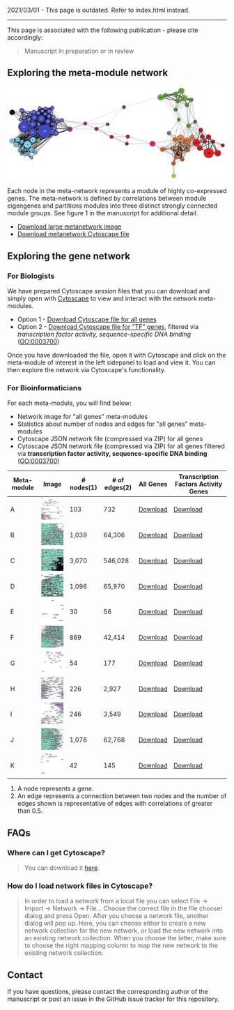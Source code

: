 2021/03/01 - This page is outdated. Refer to index.html instead.

---

This page is associated with the following publication - please cite accordingly:

> Manuscript in preparation or in review

## Exploring the meta-module network
![Meta-modules](images/metanetwork.png)



Each node in the meta-network represents a module of highly co-expressed genes.  The meta-network is defined by correlations between module eigengenes and partitions modules into three distinct strongly connected module groups. See figure 1 in the manuscript for additional detail.

* [Download large metanetwork image](https://github.com/c5creative/bct-network/raw/master/images/metanetwork.png)
* [Download metanetwork Cytoscape file](https://github.com/c5creative/bct-network/raw/master/BCDL-metanetwork.cys)

## Exploring the gene network

### For Biologists

We have prepared Cytoscape *session* files that you can download and simply open with [Cytoscape](http://www.cytoscape.org) to view and interact with the network meta-modules.

<ul>
  <li>Option 1 - <a class="button" href="https://github.com/c5creative/bct-network/raw/master/BCDL-GCN-all-genes.cys">Download Cytoscape file for all genes</a></li>
  <li>Option 2 - <a class="button" href="https://github.com/c5creative/bct-network/raw/master/BCDL-GCN-transcription-factors.cys">Download Cytoscape file for "TF" genes</a>, filtered via <em>transcription factor activity, sequence-specific DNA binding</em> (<a href="http://www.informatics.jax.org/vocab/gene_ontology/GO:0003700">GO:0003700</a>)</li>
</ul>
Once you have downloaded the file, open it with Cytoscape and click on the meta-module of interest in the left sidepanel to load and view it. You can then explore the network via Cytoscape's functionality.

### For Bioinformaticians

For each meta-module, you will find below:
* Network image for "all genes" meta-modules
* Statistics about number of nodes and edges for "all genes" meta-modules
* Cytoscape JSON network file (compressed via ZIP) for all genes
* Cytoscape JSON network file (compressed via ZIP) for all genes filtered via **transcription factor activity, sequence-specific DNA binding** ([GO:0003700](http://www.informatics.jax.org/vocab/gene_ontology/GO:0003700))
  

| Meta-module | Image | # nodes(1) | # of edges(2) | All Genes | Transcription Factors Activity Genes |
| --- | --- | --- |  --- |  ---  | ---  |
| A | [![Meta-module A](images/metamodule-A_crop_resize.jpg)](images/metamodule-A.png) | 103 | 732 |         [Download](https://github.com/c5creative/bct-network/raw/master/cyjs/metamodule-A_filterlevel-any.zip) | [Download](https://github.com/c5creative/bct-network/raw/master/cyjs/metamodule-A_filterlevel-any_tfOnly.zip) |
| B | [![Meta-module B](images/metamodule-B_crop_resize.jpg)](images/metamodule-B.png) | 1,039| 64,306|      [Download](https://github.com/c5creative/bct-network/raw/master/cyjs/metamodule-B_filterlevel-any.zip) | [Download](https://github.com/c5creative/bct-network/raw/master/cyjs/metamodule-B_filterlevel-any_tfOnly.zip) |
| C | [![Meta-module C](images/metamodule-C_crop_resize.jpg)](images/metamodule-C.png) | 3,070 | 546,028 |   [Download](https://github.com/c5creative/bct-network/raw/master/cyjs/metamodule-C_filterlevel-any.zip) | [Download](https://github.com/c5creative/bct-network/raw/master/cyjs/metamodule-C_filterlevel-any_tfOnly.zip) |
| D | [![Meta-module D](images/metamodule-D_crop_resize.jpg)](images/metamodule-D.png) | 1,096 | 65,970 |    [Download](https://github.com/c5creative/bct-network/raw/master/cyjs/metamodule-D_filterlevel-any.zip) | [Download](https://github.com/c5creative/bct-network/raw/master/cyjs/metamodule-D_filterlevel-any_tfOnly.zip) |
| E | [![Meta-module E](images/metamodule-E_crop_resize.jpg)](images/metamodule-E.png) | 30 | 56 |           [Download](https://github.com/c5creative/bct-network/raw/master/cyjs/metamodule-E_filterlevel-any.zip) | [Download](https://github.com/c5creative/bct-network/raw/master/cyjs/metamodule-E_filterlevel-any_tfOnly.zip) |
| F | [![Meta-module F](images/metamodule-F_crop_resize.jpg)](images/metamodule-F.png) | 869 | 42,414 |      [Download](https://github.com/c5creative/bct-network/raw/master/cyjs/metamodule-F_filterlevel-any.zip) | [Download](https://github.com/c5creative/bct-network/raw/master/cyjs/metamodule-F_filterlevel-any_tfOnly.zip) |
| G | [![Meta-module G](images/metamodule-G_crop_resize.jpg)](images/metamodule-G.png) | 54 | 177 |          [Download](https://github.com/c5creative/bct-network/raw/master/cyjs/metamodule-G_filterlevel-any.zip) | [Download](https://github.com/c5creative/bct-network/raw/master/cyjs/metamodule-G_filterlevel-any_tfOnly.zip) |
| H | [![Meta-module H](images/metamodule-H_crop_resize.jpg)](images/metamodule-H.png) | 226 | 2,927 |       [Download](https://github.com/c5creative/bct-network/raw/master/cyjs/metamodule-H_filterlevel-any.zip) | [Download](https://github.com/c5creative/bct-network/raw/master/cyjs/metamodule-H_filterlevel-any_tfOnly.zip) |
| I | [![Meta-module I](images/metamodule-I_crop_resize.jpg)](images/metamodule-I.png) | 246 | 3,549 |       [Download](https://github.com/c5creative/bct-network/raw/master/cyjs/metamodule-I_filterlevel-any.zip) | [Download](https://github.com/c5creative/bct-network/raw/master/cyjs/metamodule-I_filterlevel-any_tfOnly.zip) |
| J | [![Meta-module J](images/metamodule-J_crop_resize.jpg)](images/metamodule-J.png) | 1,078 | 62,768 |    [Download](https://github.com/c5creative/bct-network/raw/master/cyjs/metamodule-J_filterlevel-any.zip) | [Download](https://github.com/c5creative/bct-network/raw/master/cyjs/metamodule-J_filterlevel-any_tfOnly.zip) |
| K | [![Meta-module K](images/metamodule-K_crop_resize.jpg)](images/metamodule-K.png) | 42 | 145 |          [Download](https://github.com/c5creative/bct-network/raw/master/cyjs/metamodule-K_filterlevel-any.zip) | [Download](https://github.com/c5creative/bct-network/raw/master/cyjs/metamodule-K_filterlevel-any_tfOnly.zip) |

1. A node represents a gene.
2. An edge represents a connection between two nodes and the number of edges shown is representative of edges with correlations of greater than 0.5.


## FAQs

### Where can I get Cytoscape?
> You can download it [here](http://www.cytoscape.org/).

### How do I load network files in Cytoscape?
> In order to load a network from a local file you can select File → Import → Network → File... Choose the correct file in the file chooser dialog and press Open. After you choose a network file, another dialog will pop up. Here, you can choose either to create a new network collection for the new network, or load the new network into an existing network collection. When you choose the latter, make sure to choose the right mapping column to map the new network to the existing network collection.

## Contact

If you have questions, please contact the corresponding author of the manuscript or post an issue in the GitHub issue tracker for this repository.
